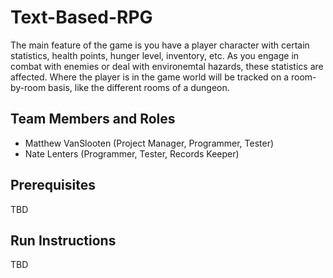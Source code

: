 # Text-Based-RPG

The main feature of the game is you have a player character with certain statistics, health points, hunger level, inventory, etc. 
As you engage in combat with enemies or deal with environemtal hazards, these statistics are affected. 
Where the player is in the game world will be tracked on a room-by-room basis, like the different rooms of a dungeon. 

## Team Members and Roles

* Matthew VanSlooten (Project Manager, Programmer, Tester)
* Nate Lenters (Programmer, Tester, Records Keeper)

## Prerequisites

TBD

## Run Instructions

TBD
